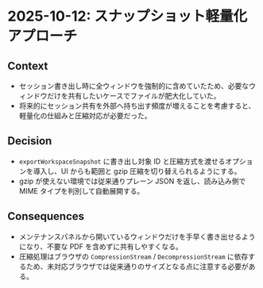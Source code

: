 # 2025-10-12: スナップショット軽量化アプローチ

## Context
- セッション書き出し時に全ウィンドウを強制的に含めていたため、必要なウィンドウだけを共有したいケースでファイルが肥大化していた。
- 将来的にセッション共有を外部へ持ち出す頻度が増えることを考慮すると、軽量化の仕組みと圧縮対応が必要だった。

## Decision
- `exportWorkspaceSnapshot` に書き出し対象 ID と圧縮方式を渡せるオプションを導入し、UI からも範囲と gzip 圧縮を切り替えられるようにする。
- gzip が使えない環境では従来通りプレーン JSON を返し、読み込み側で MIME タイプを判別して自動展開する。

## Consequences
- メンテナンスパネルから開いているウィンドウだけを手早く書き出せるようになり、不要な PDF を含めずに共有しやすくなる。
- 圧縮処理はブラウザの `CompressionStream` / `DecompressionStream` に依存するため、未対応ブラウザでは従来通りのサイズとなる点に注意する必要がある。
